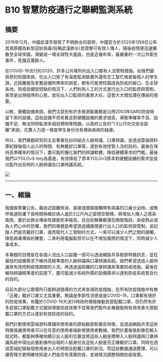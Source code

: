 # B10 智慧防疫通行之聯網監測系統
## 摘要
2019年12月，中國武漢市發現了不明肺炎的首例，中國官方於2020年1月9日公布其病原體為新型冠狀病毒(俗稱武漢肺炎)並證實可有效人傳人，隨後疫情便迅速擴散至全球多國，演變成一場全球性大瘟疫。也是近幾年來，最嚴重的一次公共衛生事件，死傷百萬餘人。

在COVID-19流行的2020，許多公共場所的出入口都有人流管制措施。如我們最熟悉的校園來說，在出入口除了有溫度監測裝置外還有志工幫忙檢查每個人的學生證。近距離接及老舊設備所帶來的誤差，都有可能使校園成為防疫的破口。在全球各地，防疫設備皆短缺的情況下，人們利用人工的方式進行出入口的監控與管制，甚至是出現僥倖的心態，放任出入口監控的重責大任，這會大大增加潛在傳染的隱憂。

以軟、硬體設備來說，我們注意到有許多檢測裝置都是沿用2003年SARS防疫時留下來的設備。這些設備不但老舊且對硬體設備的要求很高，導致準確率不高、設備不足、無法同時監測多個目標物等問題。以政府公告的”1.5公尺社交安全距離”來說，花費人力逐一檢查學生身份也有傳染疾病的疑慮。
    
所以，我們專題研究的主旨著重在如何結合人臉辨識、口罩辨識，並透過雲端資料庫紀錄每個人出入的時間、有無戴好口罩等，達到有效控管人流的目的。最後在保持高準確率的情況下，盡可能的優化我們的辨識軟體，降低硬體需求的門檻。最後我們以YOLOv3-tiny為基底，有效降低了原本YOLOv3原本對硬體設備的需求並成功製作出及時的人臉辨識及口罩辨識系統。

![](https://i.imgur.com/9toNDRR.png)

---

## 一、緒論
我國疾管署公告，藉由近距離飛沫、直接或間接接觸帶有病毒的口鼻分泌物、或無呼吸道防護下長時間與確診病人處於2公尺內之密閉空間裡，將增加人傳人之感染風險。基於此肺炎傳染性跟致死率極高，且目前解藥都還在開發階段，染疫勢必成為人們心中的恐懼，我們的專題是希望透過攝像頭進行出入口的監控與管制，並記錄人們是否戴好口罩，進而取代人工管制的方式，一來可以減少人們之間的接觸，降低病毒傳染的機會，二來利用電腦監控可以在不增加風險的情況下，同時減少人事成本。

本專題的目標是在各個人流出入口設置一部可以透過網路共享臉部特徵訊息，並在最低的設備需求下維持高精準度的人臉辨識與口罩辨識系統。我們希望透過人臉辨識來有效控制疫情期間的人流，再透過遠距離的口罩辨識來落實防疫措施。最後在維持辨識精準度的前提下，盡可能減少系統所需的設備需求以達到防疫系統普及化的目的。
    
目前大部分公眾場所只能夠過倡導的方式來宣導防疫措施，在所有防疫措施中有無「正確」戴好口罩又尤其重要。無論是季節性流感或是COVID-19，口罩都有很好的防疫效果。有鑑於COVID-19大流行時政府積極推動民眾配戴口罩，但仍然有許多民眾口罩配戴方式錯誤導致防疫效果不佳等我們製作此專題能夠有效改善大眾配戴口罩的方式以達到有效防疫的目的。
    
我們計劃使用雲端資料庫儲存使用者的原始臉部影像及特徵，並透過網路共享這些特徵值讓使用者可以在任意的使用者端新增使用者數據。我們計畫每張影像在輸入程式時，都能夠準確地顯示出人臉的位置並將這些人臉座標帶入人臉辨識與口罩辨識系統中得出此張影像所出現的人臉身份及這些人臉是否正確戴好口罩。同時也透過雲端紀錄每個使用者出入的時間及配戴口罩的狀況。而這些數據通過整理，可以讓管理方更明確地知道人們是否有落實防疫，並視情況調整相關防疫政策。

